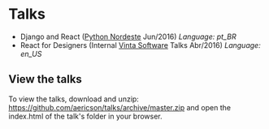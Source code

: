 # Talks

* Django and React ([Python Nordeste](http://2016.pythonnordeste.org/) Jun/2016) *Language: pt_BR*
* React for Designers (Internal [Vinta Software](http://www.vinta.com.br/) Talks Abr/2016) *Language: en_US*

## View the talks

To view the talks, download and unzip: https://github.com/aericson/talks/archive/master.zip
and open the index.html of the talk's folder in your browser.

